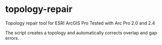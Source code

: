 # topology-repair
Topology repair tool for ESRI ArcGIS Pro 
Tested with Arc Pro 2.0 and 2.4

The script creates a topology and automatically corrects overlap and gap errors. 


